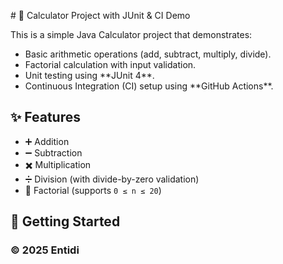 \# 🧮 Calculator Project with JUnit \& CI Demo



This is a simple Java Calculator project that demonstrates:  

* Basic arithmetic operations (add, subtract, multiply, divide).  
* Factorial calculation with input validation.  
* Unit testing using \*\*JUnit 4\*\*.  
* Continuous Integration (CI) setup using \*\*GitHub Actions\*\*.  



## ✨ Features

* ➕ Addition  
* ➖ Subtraction  
* ✖️ Multiplication  
* ➗ Division (with divide-by-zero validation)  
* 🧾 Factorial (supports `0 ≤ n ≤ 20`)  





## 🚀 Getting Started



### © 2025 Entidi

